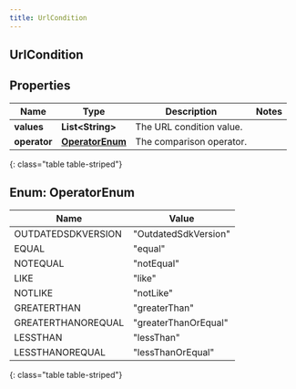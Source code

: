```yaml
---
title: UrlCondition
---
```

## UrlCondition


## Properties

| Name | Type | Description | Notes |
| ------------ | ------------- | ------------- | ------------- |
| **values** | **List&lt;String&gt;** | The URL condition value. |  |
| **operator** | [**OperatorEnum**](#OperatorEnum) | The comparison operator. |  |
{: class="table table-striped"}


<a name="OperatorEnum"></a>

## Enum: OperatorEnum

| Name | Value |
| ---- | ----- |
| OUTDATEDSDKVERSION | &quot;OutdatedSdkVersion&quot; |
| EQUAL | &quot;equal&quot; |
| NOTEQUAL | &quot;notEqual&quot; |
| LIKE | &quot;like&quot; |
| NOTLIKE | &quot;notLike&quot; |
| GREATERTHAN | &quot;greaterThan&quot; |
| GREATERTHANOREQUAL | &quot;greaterThanOrEqual&quot; |
| LESSTHAN | &quot;lessThan&quot; |
| LESSTHANOREQUAL | &quot;lessThanOrEqual&quot; |
{: class="table table-striped"}



